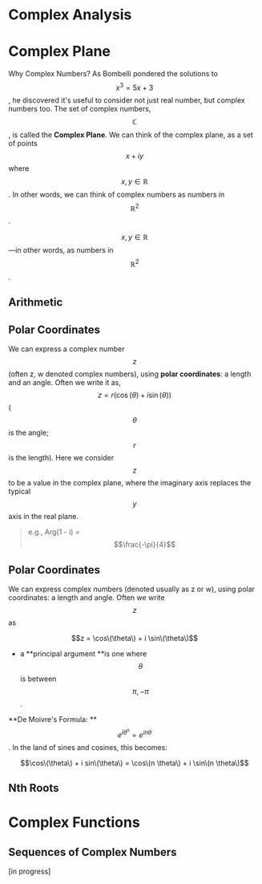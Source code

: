 # Complex Analysis

# Complex Plane

Why Complex Numbers? As Bombelli pondered the solutions to $$x^3 = 5x + 3$$, he discovered it's useful to consider not just real number, but complex numbers too. The set of complex numbers, $$\mathbb{C}$$, is called the **Complex Plane**. We can think of the complex plane, as a set of points $$x + i y$$ where $$x, y \in \mathbb{R}$$. In other words, we can think of complex numbers as numbers in $$\mathbb{R}^2$$.

$$x, y \in \mathbb{R}$$—in other words, as numbers in $$\mathbb{R}^2$$.

## Arithmetic

## Polar Coordinates

We can express a complex number $$z$$ \(often z, w denoted complex numbers\), using **polar coordinates**: a length and an angle. Often we write it as, $$z = r(\cos(\theta) + i \sin(\theta))$$ \($$\theta $$ is the angle; $$r$$ is the length\). Here we consider $$z$$ to be a value in the complex plane, where the imaginary axis replaces the typical $$y$$ axis in the real plane.

> e.g., Arg\(1 - i\) = $$\frac{-\pi}{4}$$

## Polar Coordinates

We can express complex numbers \(denoted usually as z or w\), using polar coordinates: a length and angle. Often we write $$z$$ as 

$$z = \cos\(\theta\) + i \sin\(\theta\)$$

* a **principal argument **is one where $$\theta$$ is between $$\pi, -\pi$$.

**De Moivre's Formula: **$$e^{i\theta}^n = e^{in\theta}$$. In the land of sines and cosines, this becomes:

$$\cos\(\theta\) + i sin\(\theta\) = \cos\(n \theta\) + i \sin\(n \theta\)$$

## Nth Roots

# Complex Functions

## Sequences of Complex Numbers

\[in progress\]

